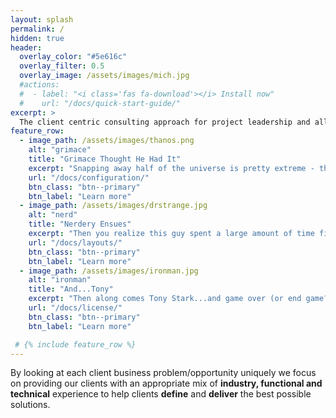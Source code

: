 ```yaml
---
layout: splash
permalink: /
hidden: true
header:
  overlay_color: "#5e616c"
  overlay_filter: 0.5
  overlay_image: /assets/images/mich.jpg
  #actions:
  #  - label: "<i class='fas fa-download'></i> Install now"
  #    url: "/docs/quick-start-guide/"
excerpt: >
  The client centric consulting approach for project leadership and all things data<br><small>Where ANAlytical and pragMATIC solutions thrive</small><br/>
feature_row:
  - image_path: /assets/images/thanos.png
    alt: "grimace"
    title: "Grimace Thought He Had It"
    excerpt: "Snapping away half of the universe is pretty extreme - this dude was riding high."
    url: "/docs/configuration/"
    btn_class: "btn--primary"
    btn_label: "Learn more"
  - image_path: /assets/images/drstrange.jpg
    alt: "nerd"
    title: "Nerdery Ensues"
    excerpt: "Then you realize this guy spent a large amount of time figuring out how to win."
    url: "/docs/layouts/"
    btn_class: "btn--primary"
    btn_label: "Learn more"
  - image_path: /assets/images/ironman.jpg
    alt: "ironman"
    title: "And...Tony"
    excerpt: "Then along comes Tony Stark...and game over (or end game?)."
    url: "/docs/license/"
    btn_class: "btn--primary"
    btn_label: "Learn more" 

 # {% include feature_row %}
---
```


By looking at each client business problem/opportunity uniquely we focus on providing our clients with an appropriate mix of <b>industry, functional and technical</b> experience to help clients <b>define</b> and <b>deliver</b> the best possible solutions.
